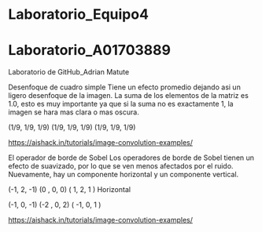 # Laboratorio_Equipo4
# Laboratorio_A01703889
Laboratorio de GitHub_Adrian Matute

Desenfoque de cuadro simple
Tiene un efecto promedio dejando asi un ligero desenfoque de la imagen.
La suma de los elementos de la matriz es 1.0, esto es muy importante 
ya que si la suma no es exactamente 1, la imagen se hara mas clara o mas oscura.

(1/9, 1/9, 1/9)
(1/9, 1/9, 1/9)
(1/9, 1/9, 1/9)

https://aishack.in/tutorials/image-convolution-examples/


El operador de borde de Sobel
Los operadores de borde de Sobel tienen un efecto de suavizado,
 por lo que se ven menos afectados por el ruido.
Nuevamente, hay un componente horizontal y un componente vertical.

(-1, 2, -1)
(0 , 0,  0)
( 1, 2, 1 )
Horizontal

(-1, 0, -1)
(-2 , 0,  2)
( -1, 0, 1 )

https://aishack.in/tutorials/image-convolution-examples/
